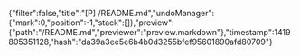 {"filter":false,"title":"[P] /README.md","undoManager":{"mark":0,"position":-1,"stack":[]},"preview":{"path":"/README.md","previewer":"preview.markdown"},"timestamp":1419805351128,"hash":"da39a3ee5e6b4b0d3255bfef95601890afd80709"}